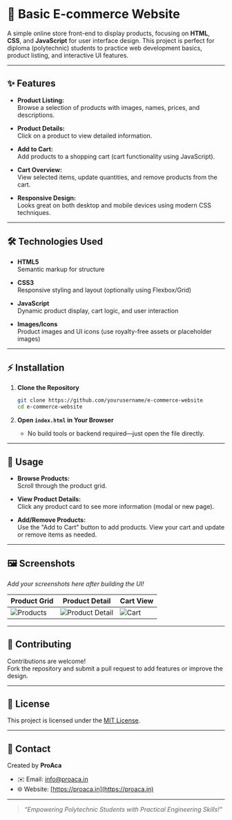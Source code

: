 # 🛒 Basic E-commerce Website

A simple online store front-end to display products, focusing on **HTML**, **CSS**, and **JavaScript** for user interface design. This project is perfect for diploma (polytechnic) students to practice web development basics, product listing, and interactive UI features.

---

## ✨ Features

- **Product Listing:**  
  Browse a selection of products with images, names, prices, and descriptions.

- **Product Details:**  
  Click on a product to view detailed information.

- **Add to Cart:**  
  Add products to a shopping cart (cart functionality using JavaScript).

- **Cart Overview:**  
  View selected items, update quantities, and remove products from the cart.

- **Responsive Design:**  
  Looks great on both desktop and mobile devices using modern CSS techniques.

---

## 🛠️ Technologies Used

- **HTML5**  
  Semantic markup for structure

- **CSS3**  
  Responsive styling and layout (optionally using Flexbox/Grid)

- **JavaScript**  
  Dynamic product display, cart logic, and user interaction

- **Images/Icons**  
  Product images and UI icons (use royalty-free assets or placeholder images)

---

## ⚡ Installation

1. **Clone the Repository**
    ```bash
    git clone https://github.com/yourusername/e-commerce-website
    cd e-commerce-website
    ```

2. **Open `index.html` in Your Browser**
    - No build tools or backend required—just open the file directly.

---

## 🚀 Usage

- **Browse Products:**  
  Scroll through the product grid.

- **View Product Details:**  
  Click any product card to see more information (modal or new page).

- **Add/Remove Products:**  
  Use the "Add to Cart" button to add products. View your cart and update or remove items as needed.

---

## 🖼️ Screenshots

*Add your screenshots here after building the UI!*

| Product Grid | Product Detail | Cart View |
|--------------|---------------|-----------|
| ![Products](assets/products.png) | ![Product Detail](assets/product_detail.png) | ![Cart](assets/cart.png) |

---

## 🤝 Contributing

Contributions are welcome!  
Fork the repository and submit a pull request to add features or improve the design.

---

## 📄 License

This project is licensed under the [MIT License](LICENSE).

---

## 👤 Contact

Created by **ProAca**  
- ✉️ Email: [info@proaca.in](mailto:info@proaca.in)  
- 🌐 Website: [https://proaca.in](https://proaca.in)

---

> _“Empowering Polytechnic Students with Practical Engineering Skills!”_
